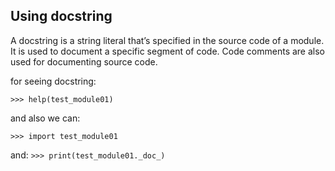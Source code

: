 ## Using docstring

A docstring is a string literal that’s specified in the source code of
a module. It is used to document a specific segment of code. Code
comments are also used for documenting source code.


for seeing docstring:

`>>> help(test_module01)`


and also we can:

`>>> import test_module01`

and:
`>>> print(test_module01._doc_)`